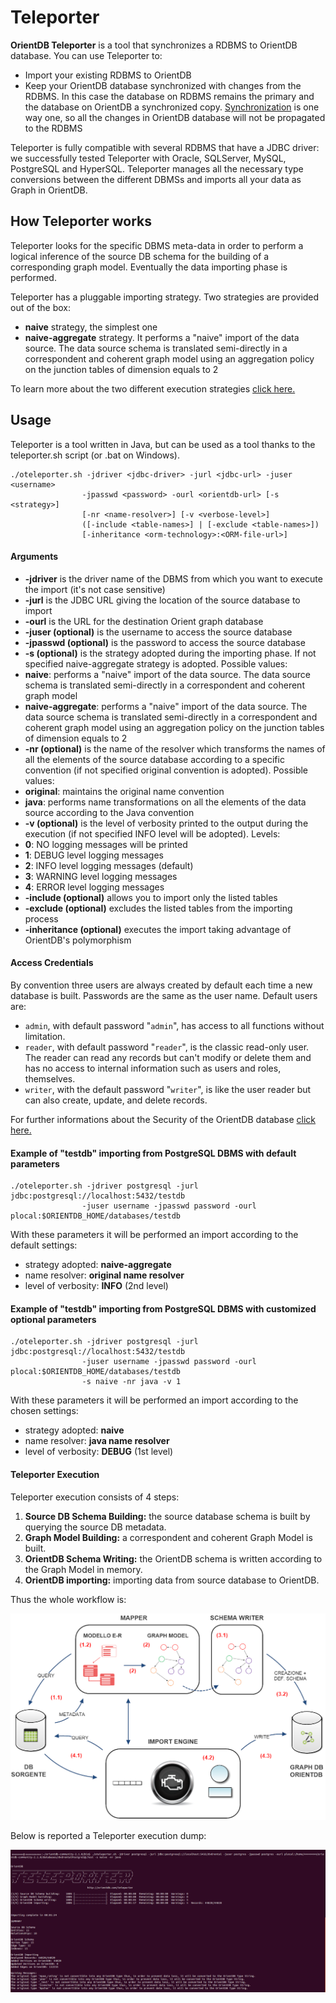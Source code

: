 # Teleporter
**OrientDB Teleporter** is a tool that synchronizes a RDBMS to OrientDB database. You can use Teleporter to:
- Import your existing RDBMS to OrientDB
- Keep your OrientDB database synchronized with changes from the RDBMS. In this case the database on RDBMS remains the primary and the database on OrientDB a synchronized copy. [Synchronization](https://github.com/orientechnologies/teleporter/wiki/Sequential-Executions-and-One-Way-Synchronizer) is one way one, so all the changes in OrientDB database will not be propagated to the RDBMS

Teleporter is fully compatible with several RDBMS that have a JDBC driver: we successfully tested Teleporter with Oracle, SQLServer, MySQL, PostgreSQL and HyperSQL. Teleporter manages all the necessary type conversions between the different DBMSs and imports all your data as Graph in OrientDB.

## How Teleporter works
Teleporter looks for the specific DBMS meta-data in order to perform a logical inference of the source DB schema for the building of a corresponding graph model. Eventually the data importing phase is performed.

Teleporter has a pluggable importing strategy. Two strategies are provided out of the box:
- **naive** strategy, the simplest one
- **naive-aggregate** strategy. It performs a "naive" import of the data source. The data source schema is translated semi-directly in a correspondent and coherent graph model using an aggregation policy on the junction tables of dimension equals to 2    
     

To learn more about the two different execution strategies [click here.](https://github.com/orientechnologies/teleporter/wiki/Execution-Strategies)

## Usage
Teleporter is a tool written in Java, but can be used as a tool thanks to the teleporter.sh script (or .bat on Windows).

```
./oteleporter.sh -jdriver <jdbc-driver> -jurl <jdbc-url> -juser <username> 
                -jpasswd <password> -ourl <orientdb-url> [-s <strategy>]
                [-nr <name-resolver>] [-v <verbose-level>] 
                ([-include <table-names>] | [-exclude <table-names>]) 
                [-inheritance <orm-technology>:<ORM-file-url>]
```

#### Arguments
- **-jdriver** is the driver name of the DBMS from which you want to execute the import (it's not case sensitive)
- **-jurl** is the JDBC URL giving the location of the source database to import
- **-ourl** is the URL for the destination Orient graph database
- **-juser (optional)** is the username to access the source database
- **-jpasswd (optional)** is the password to access the source database
- **-s (optional)** is the strategy adopted during the importing phase. If not specified naive-aggregate strategy is adopted. Possible values: 
 - **naive**: performs a "naive" import of the data source. The data source schema is translated semi-directly in a correspondent and coherent graph model
 - **naive-aggregate**: performs a "naive" import of the data source. The data source schema is translated semi-directly in a correspondent and coherent graph model using an aggregation policy on the junction tables of dimension equals to 2
- **-nr (optional)** is the name of the resolver which transforms the names of all the elements of the source database
  according to a specific convention (if not specified original convention is adopted). Possible values: 
 - **original**: maintains the original name convention
 - **java**: performs name transformations on all the elements of the data source according to the Java convention
- **-v (optional)** is the level of verbosity printed to the output during the execution (if not specified INFO level will be adopted). Levels:
 - **0**: NO logging messages will be printed
 - **1**: DEBUG level logging messages
 - **2**: INFO level logging messages (default)
 - **3**: WARNING level logging messages
 - **4**: ERROR level logging messages
- **-include (optional)** allows you to import only the listed tables
- **-exclude (optional)** excludes the listed tables from the importing process
- **-inheritance (optional)** executes the import taking advantage of OrientDB's polymorphism    

#### Access Credentials
By convention three users are always created by default each time a new database is built. Passwords are the same as the user name. Default users are:

- `admin`, with default password "`admin`", has access to all functions without limitation.
- `reader`, with default password "`reader`", is the classic read-only user. The reader can read any records but can't modify or delete them and has no access to internal information such as users and roles, themselves.
- `writer`, with the default password "`writer`", is like the user reader but can also create, update, and delete records.

For further informations about the Security of the OrientDB database [click here.](https://github.com/orientechnologies/orientdb-docs/blob/master/Database-Security.md)
   
#### Example of "testdb" importing from PostgreSQL DBMS with default parameters

```
./oteleporter.sh -jdriver postgresql -jurl jdbc:postgresql://localhost:5432/testdb 
                -juser username -jpasswd password -ourl plocal:$ORIENTDB_HOME/databases/testdb 
```   
With these parameters it will be performed an import according to the default settings:

- strategy adopted: **naive-aggregate**
- name resolver: **original name resolver**
- level of verbosity: **INFO** (2nd level)

#### Example of "testdb" importing from PostgreSQL DBMS with customized optional parameters

```
./oteleporter.sh -jdriver postgresql -jurl jdbc:postgresql://localhost:5432/testdb 
                -juser username -jpasswd password -ourl plocal:$ORIENTDB_HOME/databases/testdb 
                -s naive -nr java -v 1
```             
With these parameters it will be performed an import according to the chosen settings:

- strategy adopted: **naive**
- name resolver: **java name resolver**
- level of verbosity: **DEBUG** (1st level)

#### Teleporter Execution
Teleporter execution consists of 4 steps:     
        
1. **Source DB Schema Building:** the source database schema is built by querying the source DB metadata.      
2. **Graph Model Building:** a correspondent and coherent Graph Model is built.       
3. **OrientDB Schema Writing:** the OrientDB schema is written according to the Graph Model in memory.      
4. **OrientDB importing:** importing data from source database to OrientDB.

Thus the whole workflow is:

![Whole Workflow](images/teleporter-whole-workflow.png)


Below is reported a Teleporter execution dump:             

![Execution Dump](images/teleporter-execution-dump.png)
